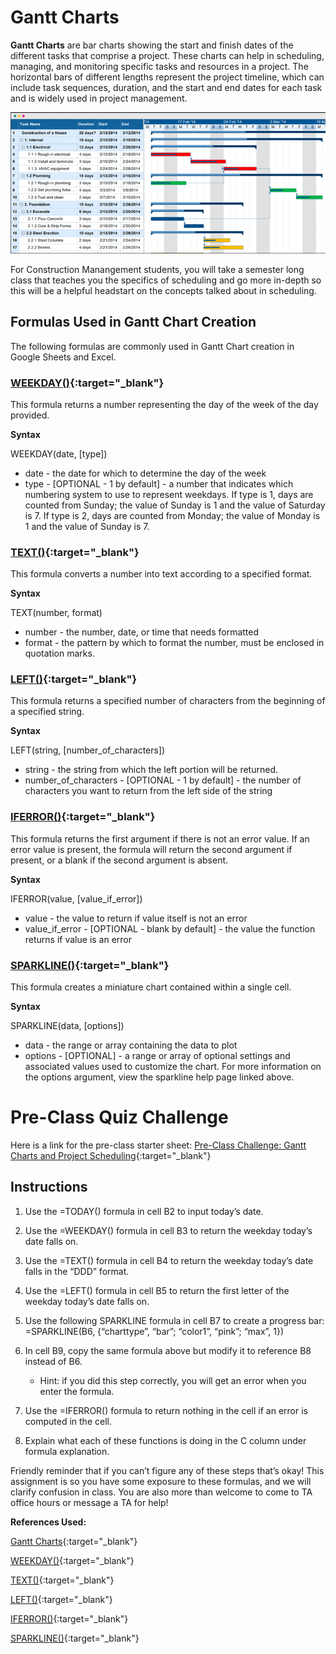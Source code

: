 # Gantt Charts

**Gantt Charts** are bar charts showing the start and finish dates of the different tasks that comprise a project. These charts can help in scheduling, managing, and monitoring specific tasks and resources in a project. The horizontal bars of different lengths represent the project timeline, which can include task sequences, duration, and the start and end dates for each task and is widely used in project management.

![gantt_chart.png](images/gantt_chart.png)

For Construction Manangement students, you will take a semester long class that teaches you the specifics of scheduling and go more in-depth so this will be a helpful headstart on the concepts talked about in scheduling.

## Formulas Used in Gantt Chart Creation

The following formulas are commonly used in Gantt Chart creation in Google Sheets and Excel. 

### [WEEKDAY()](https://support.google.com/docs/answer/3092985?hl=en){:target="_blank"}
This formula returns a number representing the day of the week of the day provided. 

**Syntax**

WEEKDAY(date, [type])

  * date - the date for which to determine the day of the week
  * type - [OPTIONAL - 1 by default] - a number that indicates which numbering system to use to represent weekdays. If type is 1, days are counted from Sunday; the value of Sunday is 1 and the value of Saturday is 7. If type is 2, days are counted from Monday; the value of Monday is 1 and the value of Sunday is 7.


### [TEXT()](https://support.google.com/docs/answer/3094139?hl=en&sjid=3583168966296803426-NC){:target="_blank"}
This formula converts a number into text according to a specified format.

**Syntax**

TEXT(number, format)

  * number - the number, date, or time that needs formatted
  * format - the pattern by which to format the number, must be enclosed in quotation marks.

### [LEFT()](https://support.google.com/docs/answer/3094079?hl=en){:target="_blank"}
This formula returns a specified number of characters from the beginning of a specified string.

**Syntax**

LEFT(string, [number_of_characters])

  * string - the string from which the left portion will be returned.
  * number_of_characters - [OPTIONAL - 1 by default] - the number of characters you want to return from the left side of the string

### [IFERROR()](https://support.google.com/docs/answer/3093304?hl=en&sjid=3583168966296803426-NC){:target="_blank"}
This formula returns the first argument if there is not an error value. If an error value is present, the formula will return the second argument if present, or a blank if the second argument is absent.

**Syntax**

IFERROR(value, [value_if_error])

  * value - the value to return if value itself is not an error
  * value_if_error - [OPTIONAL - blank by default] - the value the function returns if value is an error

### [SPARKLINE()](https://support.google.com/docs/answer/3093289?hl=en&sjid=3583168966296803426-NC){:target="_blank"}
This formula creates a miniature chart contained within a single cell.

**Syntax**

SPARKLINE(data, [options])

  * data - the range or array containing the data to plot
  * options - [OPTIONAL] - a range or array of optional settings and associated values used to customize the chart. For more information on the options argument, view the sparkline help page linked above.


# Pre-Class Quiz Challenge
Here is a link for the pre-class starter sheet: [Pre-Class Challenge: Gantt Charts and Project Scheduling](https://docs.google.com/spreadsheets/d/1kWWKcEMHJBMgLYg-by6k-AcVT_QcRzi-yzFtLiWq2JI/edit?usp=sharing){:target="_blank"}


## Instructions

1. Use the =TODAY() formula in cell B2 to input today’s date.
2. Use the =WEEKDAY() formula in cell B3 to return the weekday today’s date falls on.
3. Use the =TEXT() formula in cell B4 to return the weekday today’s date falls in the “DDD” format.
4. Use the =LEFT() formula in cell B5 to return the first letter of the weekday today’s date falls on.
5. Use the following SPARKLINE formula in cell B7 to create a progress bar:
=SPARKLINE(B6, {“charttype”, “bar”; “color1”, “pink”; “max”, 1})
6. In cell B9, copy the same formula above but modify it to reference B8 instead of B6.

   - Hint: if you did this step correctly, you will get an error when you enter the formula.

7. Use the =IFERROR() formula to return nothing in the cell if an error is computed in the cell.
8. Explain what each of these functions is doing in the C column under formula explanation.
   
Friendly reminder that if you can’t figure any of these steps that’s okay! This assignment is so you have some exposure to these formulas, and we will clarify confusion in class. You are also more than welcome to come to TA office hours or message a TA for help!




**References Used:**

[Gantt Charts](https://www.investopedia.com/terms/g/gantt-chart.asp){:target="_blank"}

[WEEKDAY()](https://support.google.com/docs/answer/3092985?hl=en){:target="_blank"}

[TEXT()](https://support.google.com/docs/answer/3094139?hl=en&sjid=3583168966296803426-NC){:target="_blank"}

[LEFT()](https://support.google.com/docs/answer/3094079?hl=en){:target="_blank"}

[IFERROR()](https://support.google.com/docs/answer/3093304?hl=en&sjid=3583168966296803426-NC){:target="_blank"}

[SPARKLINE()](https://support.google.com/docs/answer/3093289?hl=en&sjid=3583168966296803426-NC){:target="_blank"}

